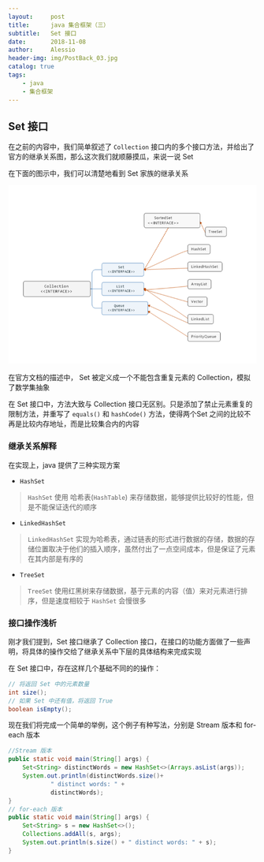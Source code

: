 ```yaml
---
layout:     post
title:      java 集合框架（三）
subtitle:   Set 接口
date:       2018-11-08
author:     Alessio
header-img: img/PostBack_03.jpg
catalog: true
tags:
    - java
    - 集合框架
---
```

## Set 接口

在之前的内容中，我们简单叙述了 `Collection` 接口内的多个接口方法，并给出了官方的继承关系图，那么这次我们就顺藤摸瓜，来说一说 Set

在下面的图示中，我们可以清楚地看到 Set 家族的继承关系

![Set 家族继承关系](https://raw.githubusercontent.com/Zjianru/zjianru.github.io/master/img/Collection%E5%AE%B6%E6%97%8F%E5%9B%BE%E8%B0%B1.png)

在官方文档的描述中， Set 被定义成一个不能包含重复元素的 Collection，模拟了数学集抽象

在 Set 接口中，方法大致与 Collection 接口无区别。只是添加了禁止元素重复的限制方法，并重写了 `equals()` 和 `hashCode()` 方法，使得两个Set 之间的比较不再是比较内存地址，而是比较集合内的内容

### 继承关系解释

在实现上，java 提供了三种实现方案

- `HashSet`

> `HashSet` 使用 哈希表(`HashTable`) 来存储数据，能够提供比较好的性能，但是不能保证迭代的顺序 

- `LinkedHashSet`

> `LinkedHashSet` 实现为哈希表，通过链表的形式进行数据的存储，数据的存储位置取决于他们的插入顺序，虽然付出了一点空间成本，但是保证了元素在其内部是有序的

- `TreeSet`

> `TreeSet` 使用红黑树来存储数据，基于元素的内容（值）来对元素进行排序，但是速度相较于 `HashSet` 会慢很多

### 接口操作浅析

刚才我们提到，Set 接口继承了 Collection 接口，在接口的功能方面做了一些声明，将具体的操作交给了继承关系中下层的具体结构来完成实现

在 Set 接口中，存在这样几个基础不同的的操作：

```java
// 将返回 Set 中的元素数量
int size();
// 如果 Set 中还有值，将返回 True
boolean isEmpty();
```

现在我们将完成一个简单的举例，这个例子有种写法，分别是 Stream 版本和 for-each 版本

```java
//Stream 版本
public static void main(String[] args) {
    Set<String> distinctWords = new HashSet<>(Arrays.asList(args));
    System.out.println(distinctWords.size()+
            " distinct words: " +
            distinctWords);
}
// for-each 版本
public static void main(String[] args) {
    Set<String> s = new HashSet<>();
    Collections.addAll(s, args);
    System.out.println(s.size() + " distinct words: " + s);
}
```